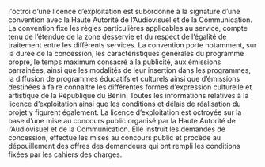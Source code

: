 l'octroi d’une licence d’exploitation est subordonné à la signature d’une convention avec la Haute Autorité de l’Audiovisuel et de la Communication.
La convention fixe les règles particulières applicables au service, compte tenu de l’étendue de la zone desservie et du respect de l’égalité de traitement entre les différents services.
La convention porte notamment, sur la durée de la concession, les caractéristiques générales du programme propre, le temps maximum consacré à la publicité, aux émissions parrainées, ainsi que les modalités de leur insertion dans les programmes, la diffusion de programmes éducatifs et culturels ainsi que d’émissions destinées à faire connaître les différentes formes d’expression culturelle et artistique de la République du Bénin.
Toutes les informations relatives à la licence d’exploitation ainsi que les conditions et délais de réalisation du projet y figurent également.
La licence d’exploitation est octroyée sur la base d’une mise au concours public organisé par la Haute Autorité de l’Audiovisuel et de la Communication. Elle instruit les demandes de concession, effectue les mises au concours public et procède au dépouillement des offres des demandeurs qui ont rempli les conditions fixées par les cahiers des charges.